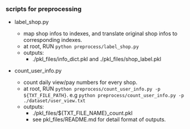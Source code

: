 ### scripts for preprocessing
- label_shop.py
    - map shop infos to indexes, and translate original shop infos to corresponding indexes.
    - at root, RUN `python preprocess/label_shop.py`
    - outputs: 
        - ./pkl_files/info_dict.pkl and ./pkl_files/shop_label.pkl

- count_user_info.py
    - count daily view/pay numbers for every shop.
    - at root, RUN `python preprocess/count_user_info.py -p ${TXT_FILE_PATH}`. e.g `python preprocess/count_user_info.py -p ./dataset/user_view.txt`
    - outputs:
        - ./pkl_files/${TXT_FILE_NAME}_count.pkl
        - see pkl_files/README.md for detail format of outputs.
